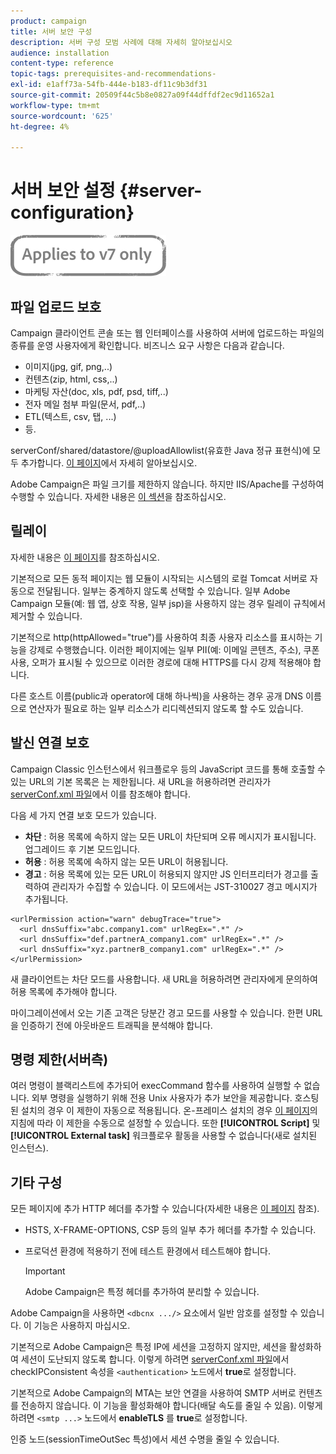 ```yaml
---
product: campaign
title: 서버 보안 구성
description: 서버 구성 모범 사례에 대해 자세히 알아보십시오
audience: installation
content-type: reference
topic-tags: prerequisites-and-recommendations-
exl-id: e1aff73a-54fb-444e-b183-df11c9b3df31
source-git-commit: 20509f44c5b8e0827a09f44dffdf2ec9d11652a1
workflow-type: tm+mt
source-wordcount: '625'
ht-degree: 4%

---
```


# 서버 보안 설정 {#server-configuration}

![](../../assets/v7-only.svg)

## 파일 업로드 보호

Campaign 클라이언트 콘솔 또는 웹 인터페이스를 사용하여 서버에 업로드하는 파일의 종류를 운영 사용자에게 확인합니다. 비즈니스 요구 사항은 다음과 같습니다.

* 이미지(jpg, gif, png,..)
* 컨텐츠(zip, html, css,..)
* 마케팅 자산(doc, xls, pdf, psd, tiff,..)
* 전자 메일 첨부 파일(문서, pdf,..)
* ETL(텍스트, csv, 탭, ...)
* 등.

serverConf/shared/datastore/@uploadAllowlist(유효한 Java 정규 표현식)에 모두 추가합니다. [이 페이지](../../installation/using/file-res-management.md)에서 자세히 알아보십시오.

Adobe Campaign은 파일 크기를 제한하지 않습니다. 하지만 IIS/Apache를 구성하여 수행할 수 있습니다. 자세한 내용은 [이 섹션](../../installation/using/web-server-configuration.md)을 참조하십시오.

## 릴레이

자세한 내용은 [이 페이지](../../installation/using/configuring-campaign-server.md#dynamic-page-security-and-relays)를 참조하십시오.

기본적으로 모든 동적 페이지는 웹 모듈이 시작되는 시스템의 로컬 Tomcat 서버로 자동으로 전달됩니다. 일부는 중계하지 않도록 선택할 수 있습니다. 일부 Adobe Campaign 모듈(예: 웹 앱, 상호 작용, 일부 jsp)을 사용하지 않는 경우 릴레이 규칙에서 제거할 수 있습니다.

기본적으로 http(httpAllowed=&quot;true&quot;)를 사용하여 최종 사용자 리소스를 표시하는 기능을 강제로 수행했습니다. 이러한 페이지에는 일부 PII(예: 이메일 콘텐츠, 주소), 쿠폰 사용, 오퍼가 표시될 수 있으므로 이러한 경로에 대해 HTTPS를 다시 강제 적용해야 합니다.

다른 호스트 이름(public과 operator에 대해 하나씩)을 사용하는 경우 공개 DNS 이름으로 연산자가 필요로 하는 일부 리소스가 리디렉션되지 않도록 할 수도 있습니다.

## 발신 연결 보호

Campaign Classic 인스턴스에서 워크플로우 등의 JavaScript 코드를 통해 호출할 수 있는 URL의 기본 목록은 는 제한됩니다. 새 URL을 허용하려면 관리자가 [serverConf.xml 파일](../../installation/using/the-server-configuration-file.md)에서 이를 참조해야 합니다.

다음 세 가지 연결 보호 모드가 있습니다.

* **차단** : 허용 목록에 속하지 않는 모든 URL이 차단되며 오류 메시지가 표시됩니다. 업그레이드 후 기본 모드입니다.
* **허용** : 허용 목록에 속하지 않는 모든 URL이 허용됩니다.
* **경고** : 허용 목록에 있는 모든 URL이 허용되지 않지만 JS 인터프리터가 경고를 출력하여 관리자가 수집할 수 있습니다. 이 모드에서는 JST-310027 경고 메시지가 추가됩니다.

```
<urlPermission action="warn" debugTrace="true">
  <url dnsSuffix="abc.company1.com" urlRegEx=".*" />
  <url dnsSuffix="def.partnerA_company1.com" urlRegEx=".*" />
  <url dnsSuffix="xyz.partnerB_company1.com" urlRegEx=".*" />
</urlPermission>
```

새 클라이언트는 차단 모드를 사용합니다. 새 URL을 허용하려면 관리자에게 문의하여 허용 목록에 추가해야 합니다.

마이그레이션에서 오는 기존 고객은 당분간 경고 모드를 사용할 수 있습니다. 한편 URL을 인증하기 전에 아웃바운드 트래픽을 분석해야 합니다.

## 명령 제한(서버측)

여러 명령이 블랙리스트에 추가되어 execCommand 함수를 사용하여 실행할 수 없습니다. 외부 명령을 실행하기 위해 전용 Unix 사용자가 추가 보안을 제공합니다. 호스팅된 설치의 경우 이 제한이 자동으로 적용됩니다. 온-프레미스 설치의 경우 [이 페이지](../../installation/using/configuring-campaign-server.md#restricting-authorized-external-commands)의 지침에 따라 이 제한을 수동으로 설정할 수 있습니다. 또한 **[!UICONTROL Script]** 및 **[!UICONTROL External task]** 워크플로우 활동을 사용할 수 없습니다(새로 설치된 인스턴스).

## 기타 구성

모든 페이지에 추가 HTTP 헤더를 추가할 수 있습니다(자세한 내용은 [이 페이지](../../installation/using/configuring-campaign-server.md#restricting-authorized-external-commands) 참조).

* HSTS, X-FRAME-OPTIONS, CSP 등의 일부 추가 헤더를 추가할 수 있습니다.
* 프로덕션 환경에 적용하기 전에 테스트 환경에서 테스트해야 합니다.

   >[!IMPORTANT]
   >
   >Adobe Campaign은 특정 헤더를 추가하여 분리할 수 있습니다.

Adobe Campaign을 사용하면 `<dbcnx .../>` 요소에서 일반 암호를 설정할 수 있습니다. 이 기능은 사용하지 마십시오.

기본적으로 Adobe Campaign은 특정 IP에 세션을 고정하지 않지만, 세션을 활성화하여 세션이 도난되지 않도록 합니다. 이렇게 하려면 [serverConf.xml 파일](../../installation/using/the-server-configuration-file.md)에서 checkIPConsistent 속성을 `<authentication>` 노드에서 **true**&#x200B;로 설정합니다.

기본적으로 Adobe Campaign의 MTA는 보안 연결을 사용하여 SMTP 서버로 컨텐츠를 전송하지 않습니다. 이 기능을 활성화해야 합니다(배달 속도를 줄일 수 있음). 이렇게 하려면 `<smtp ...>` 노드에서 **enableTLS** 를 **true**&#x200B;로 설정합니다.

인증 노드(sessionTimeOutSec 특성)에서 세션 수명을 줄일 수 있습니다.
